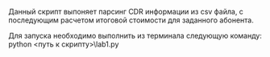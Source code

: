 Данный скрипт выпоняет парсинг CDR информации из csv файла, с последующим расчетом итоговой стоимости для заданного абонента.

Для запуска необходимо выполнить из терминала следующую команду: python <путь к скрипту>\lab1.py